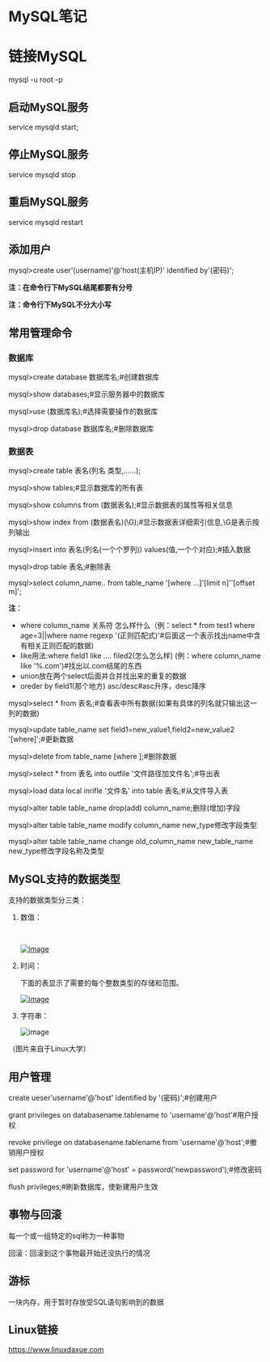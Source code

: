 # MySQL笔记

# 链接MySQL

mysql -u root -p

## 启动MySQL服务

service mysqld start;

## 停止MySQL服务

service mysqld stop

## 重启MySQL服务

service mysqld restart

## 添加用户

mysql>create user'(username)'@'host(主机IP)' identified by'(密码)';

**注：在命令行下MySQL结尾都要有分号**

**注：命令行下MySQL不分大小写**

## 常用管理命令

### 数据库

mysql>create database 数据库名;#创建数据库

mysql>show databases;#显示服务器中的数据库

mysql>use (数据库名);#选择需要操作的数据库

mysql>drop database 数据库名;#删除数据库

### 数据表

mysql>create table 表名(列名 类型,……);

mysql>show tables;#显示数据库的所有表

mysql>show columns from (数据表名);#显示数据表的属性等相关信息

mysql>show index from (数据表名)(\G);#显示数据表详细索引信息,\G是表示按列输出

mysql>insert into 表名(列名(一个个罗列)) values(值,一个个对应);#插入数据

mysql>drop table 表名;#删除表

mysql>select column_name.. from table_name '[where ...]'[limit n]''[offset m]';

**注**：

* where column_name 关系符 怎么样什么（例：select  * from test1 where age=3||where name regexp '(正则匹配式)'#后面这一个表示找出name中含有相关正则匹配的数据)
* like用法:where field1 like .... filed2(怎么怎么样) (例：where column_name like '%.com')#找出以.com结尾的东西
* union放在两个select后面并合并找出来的重复的数据
* oreder by  field1(那个地方) asc/desc#asc升序，desc降序

mysql>select * from 表名;#查看表中所有数据(如果有具体的列名就只输出这一列的数据)

mysql>update table_name set field1=new_value1,field2=new_value2 '[where]';#更新数据

mysql>delete from table_name [where ];#删除数据

mysql>select * from 表名 into outfile '文件路径加文件名';#导出表

mysql>load data local inrifle '文件名' into table 表名;#从文件导入表

mysql>alter table table_name drop(add) column_name;删除(增加)字段

mysql>alter table table_name modify column_name new_type修改字段类型

mysql>alter table table_name change old_column_name new_table_name new_type修改字段名称及类型 

## MySQL支持的数据类型

支持的数据类型分三类：

1. 数值：

   ​

   [![image](https://www.linuxdaxue.com/wp-content/uploads/2016/09/image_thumb-1.png)](https://www.linuxdaxue.com/wp-content/uploads/2016/09/image-1.png)

2. 时间：

   下面的表显示了需要的每个整数类型的存储和范围。

   [![image](https://www.linuxdaxue.com/wp-content/uploads/2016/09/image_thumb-1.png)](https://www.linuxdaxue.com/wp-content/uploads/2016/09/image-1.png)

3. 字符串：

   ![image](https://www.linuxdaxue.com/wp-content/uploads/2016/09/image_thumb-3.png)

（图片来自于Linux大学）

## 用户管理

create ueser'username'@'host' identified by '(密码)';#创建用户

grant privileges on databasename.tablename to 'username'@'host'#用户授权

revoke privilege on databasename.tablename from 'username'@'host';#撤销用户授权

set password for 'username'@'host' = password('newpassword');#修改密码

flush privileges;#刷新数据库，使新建用户生效

## 事物与回滚

每一个或一组特定的sql称为一种事物

回滚：回滚到这个事物最开始还没执行的情况

## 游标

一块内存，用于暂时存放受SQL语句影响到的数据

## Linux链接

https://www.linuxdaxue.com
